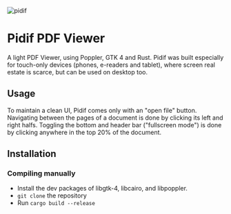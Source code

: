 ![pidif](https://user-images.githubusercontent.com/55081/179420332-6b64ab77-3de0-42e3-816a-ed640d3fca5e.png)

# Pidif PDF Viewer

A light PDF Viewer, using Poppler, GTK 4 and Rust. Pidif was built especially for touch-only devices (phones, e-readers and tablet), where screen real estate is scarce, but can be used on desktop too.

## Usage

To maintain a clean UI, Pidif comes only with an "open file" button. Navigating between the pages of a document is done by clicking its left and right halfs. Toggling the bottom and header bar ("fullscreen mode") is done by clicking anywhere in the top 20% of the document.

## Installation

### Compiling manually

- Install the dev packages of libgtk-4, libcairo, and libpoppler.
- `git clone` the repository
- Run `cargo build --release`
